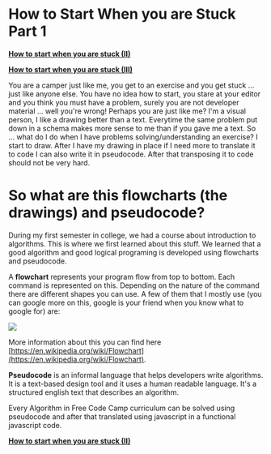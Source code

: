 # How to Start When you are Stuck Part 1

**[How to start when you are stuck (II)](How-To-Start-When-Stuck-II)**

**[How to start when you are stuck (III)](How-To-Start-When-Stuck-III)**

You are a camper just like me, you get to an exercise and you get stuck ... just like anyone else. You have no idea how to start, you stare at your editor and you think you must have a problem, surely you are not developer material ... well you're wrong! Perhaps you are just like me? I'm a visual person, I like a drawing better than a text. Everytime the same problem put down in a schema makes more sense to me than if you gave me a text. So ... what do I do when I have problems solving/understanding an exercise? I start to draw. After I have my drawing in place if I need more to translate it to code I can also write it in pseudocode. After that transposing it to code should not be very hard.

# So what are this flowcharts (the drawings) and pseudocode?

During my first semester in college, we had a course about introduction to algorithms. This is where we first learned about this stuff. We learned that a good algorithm and good logical programing is developed using flowcharts and pseudocode.

A **flowchart** represents your program flow from top to bottom. Each command is represented on this. Depending on the nature of the command there are different shapes you can use. A few of them that I mostly use (you can google more on this, google is your friend when you know what to google for) are:

![](https://biancamihai.github.io/img/flowchart-theory.png)

More information about this you can find here [https://en.wikipedia.org/wiki/Flowchart](https://en.wikipedia.org/wiki/Flowchart).

**Pseudocode** is an informal language that helps developers write algorithms. It is a text-based design tool and it uses a human readable language. It's a structured english text that describes an algorithm.

Every Algorithm in Free Code Camp curriculum can be solved using pseudocode and after that translated using javascript in a functional javascript code.

**[How to start when you are stuck (II)](How-To-Start-When-Stuck-II)**
